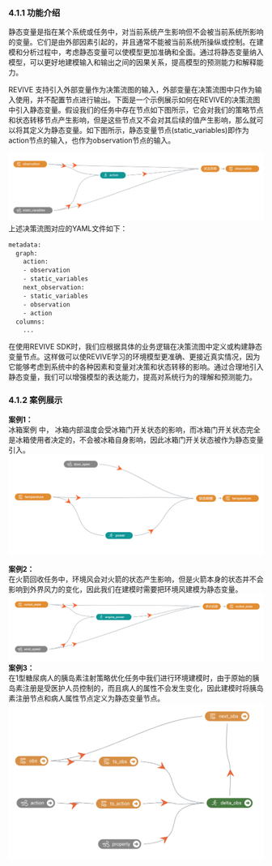 
### 4.1.1 功能介绍
静态变量是指在某个系统或任务中，对当前系统产生影响但不会被当前系统所影响的变量。它们是由外部因素引起的，并且通常不能被当前系统所操纵或控制。在建模和分析过程中，考虑静态变量可以使模型更加准确和全面。通过将静态变量纳入模型，可以更好地建模输入和输出之间的因果关系，提高模型的预测能力和解释能力。

REVIVE 支持引入外部变量作为决策流图的输入，外部变量在决策流图中只作为输入使用，并不配置节点进行输出。下面是一个示例展示如何在REVIVE的决策流图中引入静态变量。假设我们的任务中存在节点如下图所示，它会对我们的策略节点和状态转移节点产生影响，但是这些节点又不会对其后续的值产生影响，那么就可以将其定义为静态变量。如下图所示，静态变量节点(static_variables)即作为action节点的输入，也作为observation节点的输入。

![image.png](./assets/1715526304159-ab1ef653-8cb5-4a11-9f44-4f9d7f4b9c4d.png)
上述决策流图对应的YAML文件如下：
```bash
metadata:
  graph:
    action:
    - observation
    - static_variables
    next_observation:
    - static_variables
    - observation
    - action
  columns:
    ...
```
在使用REVIVE SDK时，我们应根据具体的业务逻辑在决策流图中定义或构建静态变量节点。这样做可以使REVIVE学习的环境模型更准确、更接近真实情况，因为它能够考虑到系统中的各种因素和变量对决策和状态转移的影响。通过合理地引入静态变量，我们可以增强模型的表达能力，提高对系统行为的理解和预测能力。


### 4.1.2 案例展示
**案例1：**<br />冰箱案例 中， 冰箱内部温度会受冰箱门开关状态的影响，而冰箱门开关状态完全是冰箱使用者决定的，不会被冰箱自身影响，因此冰箱门开关状态被作为静态变量引入。<br />![](./assets/1715394890187-fdc09250-d2b0-4b82-9c05-a66220f71d5f.png)

**案例2：**<br />在火箭回收任务中，环境风会对火箭的状态产生影响，但是火箭本身的状态并不会影响到外界风力的变化，因此我们在建模时需要把环境风建模为静态变量。<br />![](./assets/1711002496739-73e3a777-39bb-4630-b554-35e505383c8e.png)
**案例3：**<br />在1型糖尿病人的胰岛素注射策略优化任务中我们进行环境建模时，由于原始的胰岛素注册是受医护人员控制的，而且病人的属性不会发生变化，因此建模时将胰岛素注册节点和病人属性节点定义为静态变量节点。<br />![](./assets/1711683863299-48f6bde0-5076-4d14-bfef-d5cabde9407c.png)



